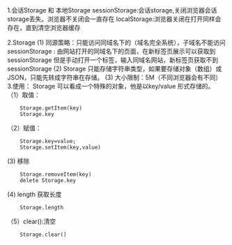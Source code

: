 1.会话Storage 和 本地Storage
  sessionStorage:会话storage,关闭浏览器会话storage丢失。浏览器不关闭会一直存在
  localStorage:浏览器关闭在打开同样会存在，直到清空浏览器缓存

2.Storage
  (1) 同源策略：只能访问同域名下的（域名完全系统），子域名不能访问
      sessionStorage : 由网站打开的同域名下的页面，在新标签页展示可以获取到sessionStorage
      但是手动打开一个标签，输入同域名网站，新标签页获取不到sessionStorage
  (2) Storage 只能存储字符串类型，如果要存储对象（数组）或JSON，只能先转成字符串在存储。
  (3) 大小限制：5M（不同浏览器会有不同）
3.使用：
  Storage 可以看成一个特殊的对象，他是以key/value 形式存储的。
  （1）取值：
  
        Storage.getItem(key)
        Storage.key
  （2）赋值：
  
        Storage.key=value;
        Storage.setItem(key,value)
  (3) 移除
  
        Storage.removeItem(key)
        delete Storage.key
  (4) length 获取长度
  
        Storage.length
 （5）clear():清空
 
        Storage.clear()
        